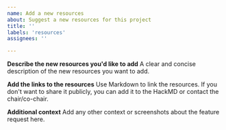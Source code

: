 ```yaml
---
name: Add a new resources
about: Suggest a new resources for this project
title: ''
labels: 'resources'
assignees: ''

---
```


**Describe the new resources you'd like to add**
A clear and concise description of the new resources you want to add.

**Add the links to the resources**
Use Markdown to link the resources. If you don't want to share it publicly, you can add it to the HackMD or contact the chair/co-chair.

**Additional context**
Add any other context or screenshots about the feature request here.

